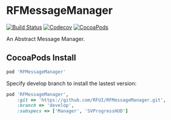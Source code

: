 # RFMessageManager

[![Build Status](https://img.shields.io/travis/RFUI/RFMessageManager.svg?style=flat-square&colorA=333333&colorB=6600cc)](https://travis-ci.org/RFUI/RFMessageManager)
[![Codecov](https://img.shields.io/codecov/c/github/RFUI/RFMessageManager.svg?style=flat-square&colorA=333333&colorB=6600cc)](https://codecov.io/gh/RFUI/RFMessageManager)
[![CocoaPods](https://img.shields.io/cocoapods/v/RFMessageManager.svg?style=flat-square&colorA=333333&colorB=6600cc)](https://cocoapods.org/pods/RFMessageManager)

An Abstract Message Manager.

## CocoaPods Install

```ruby
pod 'RFMessageManager'
```

Specify develop branch to install the lastest version:

```ruby
pod 'RFMessageManager',
    :git => 'https://github.com/RFUI/RFMessageManager.git',
    :branch => 'develop',
    :subspecs => ['Manager', 'SVProgressHUD']
```
